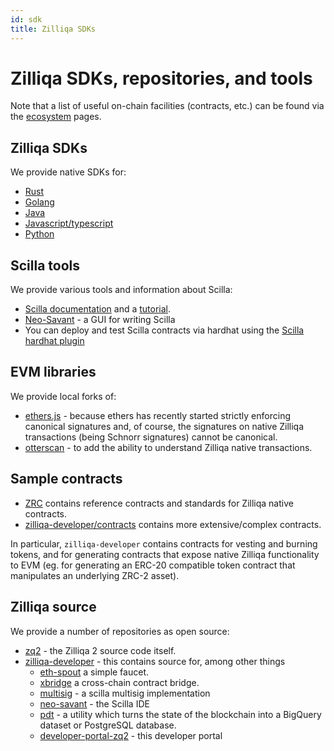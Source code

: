 ```yaml
---
id: sdk
title: Zilliqa SDKs
---
```


# Zilliqa SDKs, repositories, and tools

Note that a list of useful on-chain facilities (contracts, etc.) can be found via the [ecosystem](ecosystem/ecosystem.md) pages.

## Zilliqa SDKs

We provide native SDKs for:

- [Rust](https://crates.io/crates/zilliqa-rs)
- [Golang](https://github.com/Zilliqa/gozilliqa-sdk)
- [Java](https://github.com/Zilliqa/zilliqa-developer/tree/main/products/laksaj)
- [Javascript/typescript](https://www.npmjs.com/package/@zilliqa-js/zilliqa)
- [Python](https://github.com/zilliqa/pyzil)

## Scilla tools

We provide various tools and information about Scilla:

- [Scilla documentation](https://scilla.readthedocs.org/latest/) and a [tutorial](https://learnscilla.com).
- [Neo-Savant](https://ide.zilliqa.com/) - a GUI for writing Scilla
- You can deploy and test Scilla contracts via hardhat using the [Scilla hardhat plugin](https://github.com/Zilliqa/hardhat-scilla-plugin)

## EVM libraries

We provide local forks of:

- [ethers.js](https://github.com/Zilliqa/ethers.js) - because ethers has recently started strictly enforcing canonical signatures and, of course, the signatures on native Zilliqa transactions (being Schnorr signatures) cannot be canonical.
- [otterscan](https://github.com/Zilliqa/otterscan) - to add the ability to understand Zilliqa native transactions.

## Sample contracts

- [ZRC](https://github.com/Zilliqa/zrc) contains reference contracts and standards for Zilliqa native contracts.
- [zilliqa-developer/contracts](https://github.com/Zilliqa/zilliqa-developer/tree/main/contracts) contains more extensive/complex contracts.

In particular, `zilliqa-developer` contains contracts for vesting and burning tokens, and for generating contracts that expose native Zilliqa functionality to EVM (eg. for generating an ERC-20 compatible token contract that manipulates an underlying ZRC-2 asset).

## Zilliqa source

We provide a number of repositories as open source:

- [zq2](https://github.com/Zilliqa/zq2) - the Zilliqa 2 source code itself.
- [zilliqa-developer](https://github.com/Zilliqa/zilliqa-developer) - this contains source for, among other things
  - [eth-spout](https://github.com/Zilliqa/zilliqa-developer/tree/main/products/eth-spout) a simple faucet.
  - [xbridge](https://github.com/Zilliqa/zilliqa-developer/tree/main/products/bridge) a cross-chain contract bridge.
  - [multisig](https://github.com/Zilliqa/zilliqa-developer/tree/main/products/multisig) - a scilla multisig implementation
  - [neo-savant](https://github.com/Zilliqa/zilliqa-developer/tree/main/products/neo-savant) - the Scilla IDE
  - [pdt](https://github.com/Zilliqa/zilliqa-developer/tree/main/products/pdt) - a utility which turns the state of the blockchain into a BigQuery dataset or PostgreSQL database.
  - [developer-portal-zq2](https://github.com/Zilliqa/zilliqa-developer/tree/main/products/developer-portal-zq2) - this developer portal
